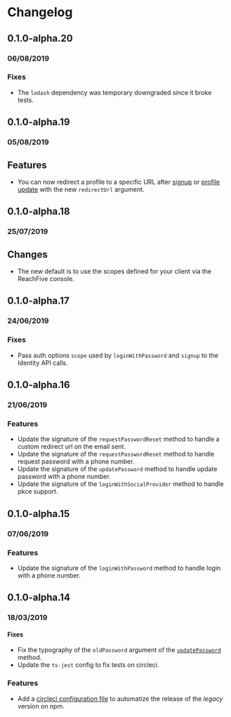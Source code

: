 # Changelog

## 0.1.0-alpha.20

### 06/08/2019

### Fixes
- The `lodash` dependency was temporary downgraded since it broke tests.

## 0.1.0-alpha.19

### 05/08/2019

## Features
- You can now redirect a profile to a specific URL after [signup](https://developer.reach5.co/api/identity-web-legacy/#signup) or [profile update](https://developer.reach5.co/api/identity-web-legacy/#updateprofile) with the new `redirectUrl` argument.

## 0.1.0-alpha.18

### 25/07/2019

## Changes
- The new default is to use the scopes defined for your client via the ReachFive console.

## 0.1.0-alpha.17

### 24/06/2019

### Fixes
- Pass auth options `scope` used by `loginWithPassword` and `signup` to the Identity API calls.

## 0.1.0-alpha.16

### 21/06/2019

### Features
- Update the signature of the `requestPasswordReset` method to handle a custom redirect url on the email sent.
- Update the signature of the `requestPasswordReset` method to handle request password with a phone number.
- Update the signature of the `updatePassword` method to handle update password with a phone number.
- Update the signature of the `loginWithSocialProvider` method to handle pkce support.

## 0.1.0-alpha.15

### 07/06/2019

### Features
- Update the signature of the `loginWithPassword` method to handle login with a phone number.

## 0.1.0-alpha.14

### 18/03/2019

#### Fixes
- Fix the typography of the `oldPassword` argument of the [`updatePassword`](src/main/apiClient.ts) method.
- Update the `ts-jest` config to fix tests on circleci.

### Features
- Add a [circleci configuration file](.circle/config.yml) to automatize the release of the _legacy_ version on npm.
